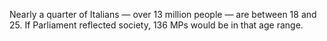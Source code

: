 Nearly a quarter of Italians — over 13 million people — are between 18 and 25. If Parliament reflected society, 136 MPs would be in that age range. 